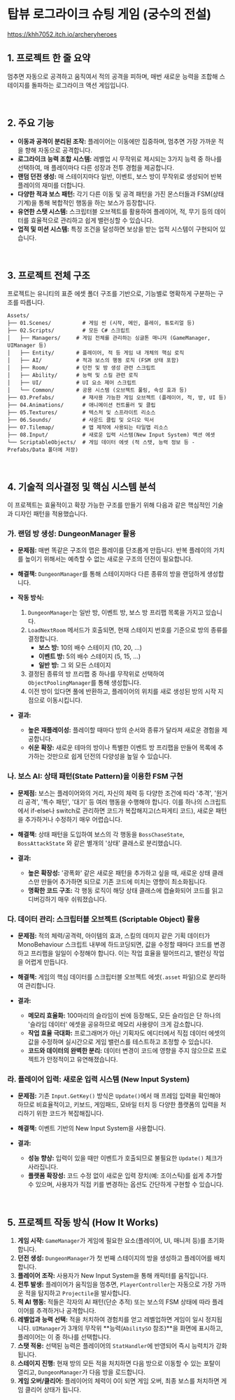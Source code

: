 # 탑뷰 로그라이크 슈팅 게임 (궁수의 전설)
https://khh7052.itch.io/archeryheroes

## 1. 프로젝트 한 줄 요약

멈추면 자동으로 공격하고 움직여서 적의 공격을 피하며, 매번 새로운 능력을 조합해 스테이지를 돌파하는 로그라이크 액션 게임입니다.

<br>

## 2. 주요 기능

-   **이동과 공격이 분리된 조작:** 플레이어는 이동에만 집중하며, 멈추면 가장 가까운 적을 향해 자동으로 공격합니다.
-   **로그라이크 능력 조합 시스템:** 레벨업 시 무작위로 제시되는 3가지 능력 중 하나를 선택하여, 매 플레이마다 다른 성장과 전투 경험을 제공합니다.
-   **랜덤 던전 생성:** 매 스테이지마다 일반, 이벤트, 보스 방이 무작위로 생성되어 반복 플레이의 재미를 더합니다.
-   **다양한 적과 보스 패턴:** 각기 다른 이동 및 공격 패턴을 가진 몬스터들과 FSM(상태 기계)을 통해 복합적인 행동을 하는 보스가 등장합니다.
-   **유연한 스탯 시스템:** 스크립터블 오브젝트를 활용하여 플레이어, 적, 무기 등의 데이터를 효율적으로 관리하고 쉽게 밸런싱할 수 있습니다.
-   **업적 및 미션 시스템:** 특정 조건을 달성하면 보상을 받는 업적 시스템이 구현되어 있습니다.

<br>

## 3. 프로젝트 전체 구조

프로젝트는 유니티의 표준 에셋 폴더 구조를 기반으로, 기능별로 명확하게 구분하는 구조를 따릅니다.

```
Assets/
├── 01.Scenes/          # 게임 씬 (시작, 메인, 플레이, 튜토리얼 등)
├── 02.Scripts/         # 모든 C# 스크립트
│   ├── Managers/     # 게임 전체를 관리하는 싱글톤 매니저 (GameManager, UIManager 등)
│   ├── Entity/       # 플레이어, 적 등 게임 내 개체의 핵심 로직
│   ├── AI/           # 적과 보스의 행동 로직 (FSM 상태 포함)
│   ├── Room/         # 던전 및 방 생성 관련 스크립트
│   ├── Ability/      # 능력 및 스킬 관련 로직
│   ├── UI/           # UI 요소 제어 스크립트
│   └── Common/       # 공용 시스템 (오브젝트 풀링, 속성 효과 등)
├── 03.Prefabs/         # 재사용 가능한 게임 오브젝트 (플레이어, 적, 방, UI 등)
├── 04.Animations/      # 애니메이션 컨트롤러 및 클립
├── 05.Textures/        # 텍스처 및 스프라이트 리소스
├── 06.Sounds/          # 사운드 클립 및 오디오 믹서
├── 07.Tilemap/         # 맵 제작에 사용되는 타일맵 리소스
├── 08.Input/           # 새로운 입력 시스템(New Input System) 액션 에셋
└── ScriptableObjects/  # 게임 데이터 에셋 (적 스탯, 능력 정보 등 - Prefabs/Data 폴더에 저장)
```

<br>

## 4. 기술적 의사결정 및 핵심 시스템 분석

이 프로젝트는 효율적이고 확장 가능한 구조를 만들기 위해 다음과 같은 핵심적인 기술과 디자인 패턴을 적용했습니다.

### 가. 랜덤 방 생성: DungeonManager 활용

-   **문제점:** 매번 똑같은 구조의 맵은 플레이를 단조롭게 만듭니다. 반복 플레이의 가치를 높이기 위해서는 예측할 수 없는 새로운 구조의 던전이 필요합니다.

-   **해결책:** `DungeonManager`를 통해 스테이지마다 다른 종류의 방을 랜덤하게 생성합니다.

-   **작동 방식:**
    1.  `DungeonManager`는 일반 방, 이벤트 방, 보스 방 프리팹 목록을 가지고 있습니다.
    2.  `LoadNextRoom` 메서드가 호출되면, 현재 스테이지 번호를 기준으로 방의 종류를 결정합니다.
        -   **보스 방:** 10의 배수 스테이지 (10, 20, ...)
        -   **이벤트 방:** 5의 배수 스테이지 (5, 15, ...)
        -   **일반 방:** 그 외 모든 스테이지
    3.  결정된 종류의 방 프리팹 중 하나를 무작위로 선택하여 `ObjectPoolingManager`를 통해 생성합니다.
    4.  이전 방이 있다면 풀에 반환하고, 플레이어의 위치를 새로 생성된 방의 시작 지점으로 이동시킵니다.

-   **결과:**
    -   **높은 재플레이성:** 플레이할 때마다 방의 순서와 종류가 달라져 새로운 경험을 제공합니다.
    -   **쉬운 확장:** 새로운 테마의 방이나 특별한 이벤트 방 프리팹을 만들어 목록에 추가하는 것만으로 쉽게 던전의 다양성을 높일 수 있습니다.

### 나. 보스 AI: 상태 패턴(State Pattern)을 이용한 FSM 구현

-   **문제점:** 보스는 플레이어와의 거리, 자신의 체력 등 다양한 조건에 따라 '추격', '원거리 공격', '특수 패턴', '대기' 등 여러 행동을 수행해야 합니다. 이를 하나의 스크립트에서 if-else나 switch로 관리하면 코드가 복잡해지고(스파게티 코드), 새로운 패턴을 추가하거나 수정하기 매우 어렵습니다.

-   **해결책:** 상태 패턴을 도입하여 보스의 각 행동을 `BossChaseState`, `BossAttackState` 와 같은 별개의 '상태' 클래스로 분리했습니다.

-   **결과:**
    -   **높은 확장성:** '광폭화' 같은 새로운 패턴을 추가하고 싶을 때, 새로운 상태 클래스만 만들어 추가하면 되므로 기존 코드에 미치는 영향이 최소화됩니다.
    -   **명확한 코드 구조:** 각 행동 로직이 해당 상태 클래스에 캡슐화되어 코드를 읽고 디버깅하기 매우 쉬워졌습니다.

### 다. 데이터 관리: 스크립터블 오브젝트 (Scriptable Object) 활용

-   **문제점:** 적의 체력/공격력, 아이템의 효과, 스킬의 데미지 같은 기획 데이터가 MonoBehaviour 스크립트 내부에 하드코딩되면, 값을 수정할 때마다 코드를 변경하고 프리팹을 일일이 수정해야 합니다. 이는 작업 효율을 떨어뜨리고, 밸런싱 작업을 어렵게 만듭니다.

-   **해결책:** 게임의 핵심 데이터를 스크립터블 오브젝트 에셋(`.asset` 파일)으로 분리하여 관리합니다.

-   **결과:**
    -   **메모리 효율화:** 100마리의 슬라임이 씬에 등장해도, 모든 슬라임은 단 하나의 '슬라임 데이터' 에셋을 공유하므로 메모리 사용량이 크게 감소합니다.
    -   **작업 효율 극대화:** 프로그래머가 아닌 기획자도 에디터에서 직접 데이터 에셋의 값을 수정하며 실시간으로 게임 밸런스를 테스트하고 조정할 수 있습니다.
    -   **코드와 데이터의 완벽한 분리:** 데이터 변경이 코드에 영향을 주지 않으므로 프로젝트가 안정적이고 유연해졌습니다.

### 라. 플레이어 입력: 새로운 입력 시스템 (New Input System)

-   **문제점:** 기존 `Input.GetKey()` 방식은 `Update()`에서 매 프레임 입력을 확인해야 하므로 비효율적이고, 키보드, 게임패드, 모바일 터치 등 다양한 플랫폼의 입력을 처리하기 위한 코드가 복잡해집니다.

-   **해결책:** 이벤트 기반의 New Input System을 사용합니다.

-   **결과:**
    -   **성능 향상:** 입력이 있을 때만 이벤트가 호출되므로 불필요한 `Update()` 체크가 사라집니다.
    -   **플랫폼 확장성:** 코드 수정 없이 새로운 입력 장치(예: 조이스틱)를 쉽게 추가할 수 있으며, 사용자가 직접 키를 변경하는 옵션도 간단하게 구현할 수 있습니다.

<br>

## 5. 프로젝트 작동 방식 (How It Works)

1.  **게임 시작:** `GameManager`가 게임에 필요한 요소(플레이어, UI, 매니저 등)를 초기화합니다.
2.  **던전 생성:** `DungeonManager`가 첫 번째 스테이지의 방을 생성하고 플레이어를 배치합니다.
3.  **플레이어 조작:** 사용자가 New Input System을 통해 캐릭터를 움직입니다.
4.  **전투 발생:** 플레이어가 움직임을 멈추면, `PlayerController`는 자동으로 가장 가까운 적을 탐지하고 `Projectile`을 발사합니다.
5.  **적 AI 행동:** 적들은 각자의 AI 패턴(단순 추적) 또는 보스의 FSM 상태에 따라 플레이어를 추격하거나 공격합니다.
6.  **레벨업과 능력 선택:** 적을 처치하여 경험치를 얻고 레벨업하면 게임이 일시 정지됩니다. `UIManager`가 3개의 무작위 **능력(`AbilitySO` 참조)**을 화면에 표시하고, 플레이어는 이 중 하나를 선택합니다.
7.  **스탯 적용:** 선택된 능력은 플레이어의 `StatHandler`에 반영되어 즉시 능력치가 강화됩니다.
8.  **스테이지 진행:** 현재 방의 모든 적을 처치하면 다음 방으로 이동할 수 있는 포탈이 열리고, `DungeonManager`가 다음 방을 로드합니다.
9.  **게임 오버/클리어:** 플레이어의 체력이 0이 되면 게임 오버, 최종 보스를 처치하면 게임 클리어 상태가 됩니다.
